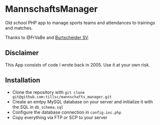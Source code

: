 # MannschaftsManager

Old school PHP app to manage sports teams and attendances to trainings and matches.

Thanks to @FrVaBe and [Burtscheider SV](http://www.burtscheider-sv.de/wordpress/abteilungen/volleyball/).

## Disclaimer

This App consists of code I wrote back in 2005. Use it at your own risk.

## Installation

* Clone the repository with `git clone git@github.com:tillsc/mannschafts_manager.git`
* Create an emtpy MySQL database on your server and initialize it with the SQL in `db_schema.sql`
* Configure the database connection in `config.inc.php`
* Copy everything via FTP or SCP to your server

